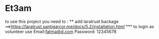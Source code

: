 # Et3am
  to use this project you need to :
     ** add laratrust backage  ==>https://laratrust.santigarcor.me/docs/5.2/installation.html
     *** to login as volunteer use Email:fatma@d.com Password: 12345678
